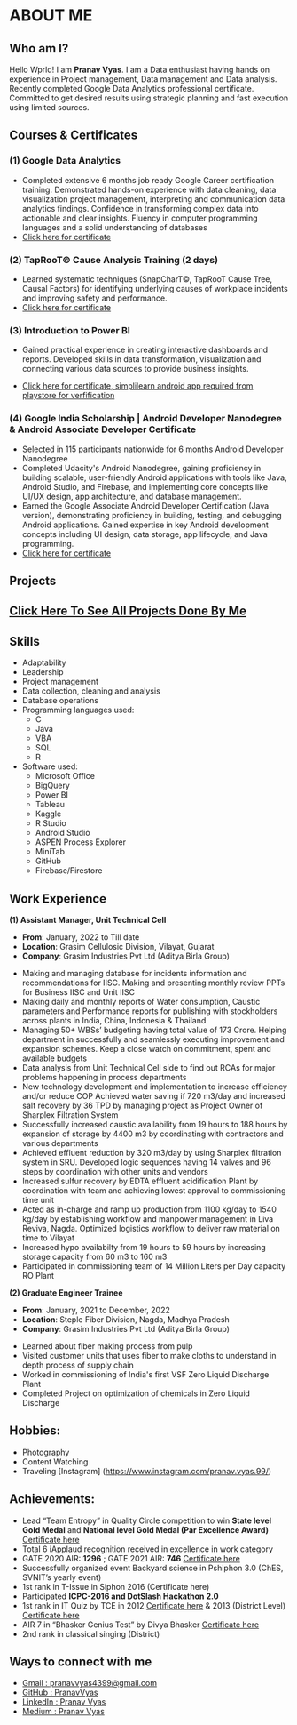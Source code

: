 # ABOUT ME

## Who am I?
Hello Wprld! I am **Pranav Vyas**. I am a Data enthusiast having hands on experience in Project management, Data management and Data analysis. Recently completed Google Data Analytics professional certificate. Committed to get desired results using strategic planning and fast execution using limited sources.

## Courses & Certificates

### (1) Google Data Analytics

- Completed extensive 6 months job ready Google Career certification training. Demonstrated hands-on experience with data cleaning, data visualization project management, interpreting and communication data analytics findings. Confidence in transforming complex data into actionable and clear insights. Fluency in computer programming languages and a solid understanding of databases
- [Click here for certificate](https://coursera.org/share/f5a42af59e5feecfc27a2c0638d9f867)

### (2) TapRooT© Cause Analysis Training (2 days)

- Learned systematic techniques (SnapCharT©, TapRooT Cause Tree, Causal Factors) for identifying underlying causes of workplace incidents and improving safety and performance.
- [Click here for certificate](https://drive.google.com/file/d/1hOd6FAYq9KduJw4qELsoE58Bh-ypJEAv/view?usp=sharing)

### (3) Introduction to Power BI

- Gained practical experience in creating interactive dashboards and reports. Developed skills in data transformation, visualization and connecting various data sources to provide business insights.

- [Click here for certificate, simplilearn android app required from playstore for verfification](https://simpli.app.link/cwRXeBTppNb)

### (4) Google India Scholarship | Android Developer Nanodegree & Android Associate Developer Certificate

- Selected in 115 participants nationwide for 6 months Android Developer Nanodegree
- Completed Udacity's Android Nanodegree, gaining proficiency in building scalable, user-friendly Android applications with tools like Java, Android Studio, and Firebase, and implementing core concepts like UI/UX design, app architecture, and database management.
- Earned the Google Associate Android Developer Certification (Java version), demonstrating proficiency in building, testing, and debugging Android applications. Gained expertise in key Android development concepts including UI design, data storage, app lifecycle, and Java programming.
- [Click here for certificate](www.udacity.com/certificate/e/f4484d4a-6270-11e8-8ed8-23f39765e586)

## Projects
## [Click Here To See All Projects Done By Me](projects.md)

## Skills
- Adaptability
- Leadership
- Project management
- Data collection, cleaning  and analysis
- Database operations
- Programming languages used:
    - C
    - Java
    - VBA
    - SQL
    - R
- Software used: 
    - Microsoft Office
    - BigQuery
    - Power BI
    - Tableau
    - Kaggle
    - R Studio
    - Android Studio
    - ASPEN Process Explorer
    - MiniTab
    - GitHub
    - Firebase/Firestore

## Work Experience

**(1) Assistant Manager, Unit Technical Cell**

* **From**: January, 2022 to Till date
* **Location**: Grasim Cellulosic Division, Vilayat, Gujarat
* **Company**: Grasim Industries Pvt Ltd (Aditya Birla Group)

- Making and managing database for incidents information and recommendations for IISC. Making and presenting monthly review PPTs for Business IISC and Unit IISC
- Making daily and monthly reports of Water consumption, Caustic parameters and Performance reports for publishing with stockholders across plants in India, China, Indonesia & Thailand
- Managing 50+ WBSs’ budgeting having total value of 173 Crore. Helping department in successfully and seamlessly executing improvement and expansion schemes. Keep a close watch on commitment, spent and available budgets
- Data analysis from Unit Technical Cell side to find out RCAs for major problems happening in process departments
- New technology development and implementation to increase efficiency and/or reduce COP
Achieved water saving if 720 m3/day and increased salt recovery by 36 TPD by managing project as Project Owner of Sharplex Filtration System
- Successfully increased caustic availability from 19 hours to 188 hours by expansion of storage by 4400 m3 by coordinating with contractors and various departments
- Achieved effluent reduction by 320 m3/day by using Sharplex filtration system in SRU. Developed logic sequences having 14 valves and 96 steps by coordination with other units and vendors
- Increased sulfur recovery by EDTA effluent acidification Plant by coordination with team and achieving lowest approval to commissioning  time unit
- Acted as in-charge and ramp up production from 1100 kg/day to 1540 kg/day by establishing workflow and manpower management in Liva Reviva,  Nagda. Optimized logistics workflow to deliver raw material on time to Vilayat
- Increased hypo availabilty from 19 hours to 59 hours by increasing storage capacity from 60 m3 to 160 m3
- Participated in commissioning team of 14 Million Liters per Day capacity RO Plant

**(2) Graduate Engineer Trainee**

* **From**: January, 2021 to December, 2022
* **Location**: Steple Fiber Division, Nagda, Madhya Pradesh
* **Company**: Grasim Industries Pvt Ltd (Aditya Birla Group)

- Learned about fiber making process from pulp
- Visited customer units that uses fiber to make cloths to understand in depth process of supply chain
- Worked in commissioning of India's first VSF Zero Liquid Discharge Plant
- Completed Project on optimization of chemicals in Zero Liquid Discharge

## Hobbies:
- Photography
- Content Watching
- Traveling [Instagram] (https://www.instagram.com/pranav.vyas.99/)

## Achievements:
- Lead “Team Entropy” in Quality Circle competition to win **State level Gold Medal** and **National level Gold Medal (Par Excellence Award)** [Certificate here](https://drive.google.com/file/d/1pqpcwVgqoSmpxf5jXdAYJDukUYHGsvsN/view?usp=sharing)
- Total 6 iApplaud recognition received in excellence in work category
- GATE 2020 AIR: **1296** ; GATE 2021 AIR: **746** [Certificate here](https://drive.google.com/file/d/1pdeKT7AEZxlX0ilV52i9CjdZjVD4jUZi/view?usp=sharing)
- Successfully organized event Backyard science in Pshiphon 3.0 (ChES, SVNIT’s yearly event) 
- 1st rank in T-Issue in Siphon 2016 (Certificate here)
- Participated **ICPC-2016 and DotSlash Hackathon 2.0**
- 1st rank in IT Quiz by TCE in 2012 [Certificate here](https://drive.google.com/file/d/1y70hDfwaPj-VRVuLNXboVB0kFKhLCAOM/view?usp=sharing) & 2013 (District Level) [Certificate here](https://drive.google.com/file/d/1JZ50U41WvzKWBd_ahUQMPTDnOFYZx9yD/view?usp=sharing)
- AIR 7 in “Bhasker Genius Test” by Divya Bhasker [Certificate here](https://drive.google.com/file/d/1pharK6QnempBnCiX5xYye-boN-jPdDWO/view?usp=sharing)
- 2nd rank in classical singing (District)

## Ways to connect with me

- [Gmail : pranavvyas4399@gmail.com](https://mail.google.com/mail/?view=cm&fs=1&tf=1&to=pranavvyas4399@gmail.com)
- [GitHub : PranavVyas](https://github.com/PranavVyas)
- [LinkedIn : Pranav Vyas](https://in.linkedin.com/in/pranav-vyas-51bb4a1a8)
- [Medium : Pranav Vyas](https://medium.com/@pranav.vyas.99)

<!-- ## (1) Google Data Analytics Capstone Project

> I started this case study as a Capstone Project of Google Data analytics Proffesional Certificate.

### Overview

- Completed a capstone project for Cyclistic bike-share company, analyzing user data.
- Focused on understanding differences between casual riders and annual members.
- Used SQL, BigQuery, and PowerBI for data cleaning, analysis, and visualization.
- Identified patterns in rider behavior, such as ride times and locations.
- Provided actionable marketing recommendations to increase annual memberships.
- Emphasized data integrity, ensuring that records were error-free after cleaning.
- Final insights aimed at helping the marketing team optimize campaigns and boost conversion rates.

### Screenshots

Here are some of the visuals created for the project: To read about the project [Click here][GDACapstoneArt]

Monthwise Rider types Graph:
![GDACapstoneGraph1](assets/img/GDACapstoneGraph1.jpg)

Weekdaywise Rider types Graph:
![GDACapstoneGraph2](assets/img/GDACapstoneGraph2.jpg)

### Download Links

| Sr No |  Perticular | Detail |
| ------ | ------ | ------ |
| 1 | Project End Date | September, 2024|
| 2 | Status | Completed |
| 3 | Update | Not maintained |
| 4 | Microsoft PPT | [Click here][GDACapstonePPT] |
| 5 | Report PDF | [Click here][GDACapstoneRpt] |
| 6 | Explaination Article | [Click here][GDACapstoneArt] |
| 7 | GitHub Link | [Click here][GDACapstoneGitHub] |

## (2) CCTV Monitering Dashboard

### Background:

- I started this project as a self initiative. I was incharge of CCTV monitering data (There was practise of HODs oberving cctv cameras and seding theirobservations via email to me, I then kept record in local excel file). This became hard to maintain as SHs are also involved later, which increased observer numbers and thus mails.
- So, I created microsoft power app to get details from HODs and SHs
- I have taken feedback from my stackholders (VP-Production, VP-Engineering, DH-Safety, LH-Technical Services) for details required to be filled in form (I had to read every observation and put in different 9 categories, now i have added this in form so manual reading of observation is also avoided)
- After I received enough data, I started with making dashboard in PowerBI. I deveoped dashboard and deployed on company server. This gave us what are most observed violations and helped by creating action plan for reduction

### Overview

- Data collection from section heads and above about observation done through CCTV of unsafe act
- Designed database, identified requirements and created forms for online data collection accessible from Phone or Web browser
- Categorized in 9 different categories and generate recommendations based on observations
- Report format made after discussion of stakeholders and shared on weekly basis
- Made insightful dashboard in PowerBI to see and moniter KPIs

### Screenshots

Here are some of the screen shots of dashboard:

Xoxoxox:
![GDACapstoneGraph1](assets/img/GDACapstoneGraph1.jpg)

XoxoX:
![GDACapstoneGraph2](assets/img/GDACapstoneGraph2.jpg)

### Download Links

| Sr No |  Perticular | Detail |
| ------ | ------ | ------ |
| 1 | Project End Date | Continued since August,2024 |
| 2 | Status | Not completed |
| 3 | Update | Updated as required |
| 4 | GitHub Link | [Click here][CCTVGitHub] |

## (3) Student Companion Android App

> I started this app as a Capstone Project of Udacity's Android Developer Nanodegree, but continoued to develop and add features to it untill 2019. This project is not maintained by me now. Here is description of app:

Student Companion is an app that has many features that are useful for students in school, High School or college.

### Features

- **Attendance Manager**
    - Manages attendance and reminds you to fill attendance, This can be useful to see the regularity of student or in some colleges with minimum attendance criteria.
    - Overall attendace summary can be seen for each subject by going to Overall Attendance Manager
- **Smart attendance**
    - Marks attendance based on geo location of phone, If phone is in the location provided for classes, automatically attendance is marked. 
- **NoteManager** 
    - Notes can be taken easily and later be edited or removed as per convenience by Note Manager. 
- **Market place** 
    - Market place is made through this app to post ads about your old books, vehicles, documents so that other people can use them and both will get the benefit. As there is no payment gateway included with the app user does not need to fill any pieces of information other than phone no to contact.
- **Digital library**
    - This feature ensures that the student has enough material to study if they can not afford books they should use the digital versions.
- **The Notification Manager** 
    - Notification Manager will warn the user if attendance goes lower or if there is an interesting event going on in college!
- **Today's lecture Widget**
    - The widget provided with the app removes the headache of remembering the lectures by providing the lecture of that days right on the home screen. The widget will update at the midnight (around 12:00 AM) so it makes sure that you only see the latest day's timetable and also don't consume battery by frequently updating itself
- **Dark Theme (Available only in Paid Version)**
    - By Enabling the dark mode in the settings page you can use dark mode. Why us there Dark Mode ? Well It saves some battery on AMOLED Screens and main reason is It looks Cool 
- **Timetable & Holidays**
    - It is very easy to see time table of the whole week in the app. Just touch the hamburger menu (3 horizontal lines at top left corner) or swipe from left edge to right to open Navigation menu and than select timetable and you can see the timetable and select the holidays to see the holidays and details about holidays

### Screenshots

| Student Companion |
| ------ |
| ![StudentC1](assets/img/student_comp_1.png) |
| ![StudentC2](assets/img/student_comp_2.png) |
| ![StudentC3](assets/img/student_comp_3.png) |
| ![StudentC4](assets/img/student_comp_4.png) |
| ![StudentC5](assets/img/student_comp_5.png) |

### Details

| Sr No |  Perticular | Detail |
| ------ | ------ | ------ |
| 1 | Project End Date | January, 2019|
| 2 | Status | Completed |
| 3 | Update | Not maintained |
| 4 | GitHub Link | [Click here][SCGitHub] |

## (4) Student Companion Android App (MVVM Based Version)

- Same as "Student Companion Android App" but built from ground up using Room Library and use of ViewModel Library to handle android life cycle data transitions

> This project is not maintained now, This was made as part of learning and development for MVVM architecture

### Details

| Sr No |  Perticular | Detail |
| ------ | ------ | ------ |
| 1 | Project End Date | November, 2019|
| 2 | Status | Completed |
| 3 | Update | Not maintained |
| 4 | GitHub Link | [Click here][SCMVVMGitHub] |

## (5) Movie Mania

> I created this app to learn about Room database and how to use API to fetch data. I created this app while I was learning android development from Udacity. This app is not maintained now. Feel free to checkout the source code and fork it and update it to your liking.

- Movie Mania is an app that is created with purpose of entertainment in mind.
- It provides features like Movie Details, Movie list sorted by popularity, IMDB Rating and New Movies Movie Details contains information like Movie trailer linked directly to YouTube and can be shared directly from the app at any time

### Screenshots

| ![Movie1](assets/img/movie_mania_1.png) | ![Movie2](assets/img/movie_mania_2.png) |
| ------ | ------ |
|![Movie3](assets/img/movie_mania_3.png) | ![Movie4](assets/img/movie_mania_4.png) |

### Details

| Sr No |  Perticular | Detail |
| ------ | ------ | ------ |
| 1 | Project End Date | October, 2018|
| 2 | Status | Completed |
| 3 | Update | Not maintained |
| 4 | GitHub Link | [Click here][MMGitHub] |

### (6) XYZ Reader

> XYZ is a project done under Udacity Nanodegree Projects and redesigned app from the original app given by Udacity in the Nanodegree

- XYZ reader is feed reader app that uses Material Design Guidelines and new material design components for better UX to show very big articles at once in the app.
- The app is optimized by using recycler view to load text, in this way app stays efficient in memory and shows very big articles at once.
- The recycler view does not load all the items at once but recycles the item holders and caches them for further use, in this way the app uses very low memory (compared to normal list view or single text view) to load three articles each being more than 1000 lines from the internet!

### Details

| Sr No |  Perticular | Detail |
| ------ | ------ | ------ |
| 1 | Project End Date | October, 2018|
| 2 | Status | Completed |
| 3 | Update | Not maintained |
| 4 | GitHub Link | [Click here][XYZRGitHub] |

## (7) EasyEdu

> EasyEdu is app made in DotSlash 2.0 hackathon. We were two people team (**Team[0]** - Pranav Vyas, Tirth Patel), I focused on coding and my partner in creating visuals, wireframes etc. We made this app in 26 hours, so this might be looking like unfinished app, but functionally this is working fully

**Problem Statement:** 
- The country has always been striving to get education to the commons in the most lucrative way possible. Educational resources and measures to improve its discourse comes under the category.

**Solution:**
- A platform for University Students to share Documents such as Exam Papers and Study Material.
- Users can Upload/Download Documents shared by Users.
- Users can follow subjects, semesters and branches to receive updates when a new document is uploaded for that subject/semester/branch.
- Users can schedule reminders to downloads documents.

### Screenshots

| ![EasyEdu1](assets/img/easy_edu_1.png) | ![EasyEdu2](assets/img/easy_edu_2.png) |
| ------ | ------ |
|![EasyEdu3](assets/img/easy_edu_3.png) | ![EasyEdu4](assets/img/easy_edu_4.png) |
|![EasyEdu5](assets/img/easy_edu_5.png) | ![EasyEdu6](assets/img/easy_edu_6.png) |

### Details

| Sr No |  Perticular | Detail |
| ------ | ------ | ------ |
| 1 | Project End Date | February , 2019|
| 2 | Status | Completed |
| 3 | Update | Not maintained |
| 4 | GitHub Link | [Click here][EEGitHub] |

## (8) My Cook Book

> My Cook Book is a project done under Udacity Nanodegree Projects. This project is not maitained by me anymore.

- My Cookbook is an android app to demonstrate the extraction of information from JSON file located in cloud and handling of various cases like unavailability of full information
- App also uses the ExoPlayer to buffer and show online video content to user with media controls that can be controlled by the various connected device like earphones, Bluetooth devices etc
- My Cookbook shows off some of the useful features like PIP Mode, Automatically Full Screen while in landscape mode

### Screenshots

| ![Cookbook1](assets/img/my_cookbook_1.png) | ![Cookbook2](assets/img/my_cookbook_2.png) |![Cookbook3](assets/img/my_cookbook_3.png) |
| ------ | ------ | ------ |
| Home Screen | Details Page | Video Page |

![Cookbook4](assets/img/my_cookbook_4.png)

### Details

| Sr No |  Perticular | Detail |
| ------ | ------ | ------ |
| 1 | Project End Date | August, 2018|
| 2 | Status | Completed |
| 3 | Update | Not maintained |
| 4 | GitHub Link | [Click here][MCBGitHub] |

## Other Projects

> Other projects I have developed during Udacity Android Developer nanodegree, College and School time during extra time as a side projects. I have always been curious of something I have learnt that can be used to create something that is useful and unique. so, I always try to create something to implement core concepts I have learnt. After all, when we implement something we learn, we also find some of the unexpected challenges

## (9) Tic Tac Toe for Andoid

### Details

| Sr No |  Perticular | Detail |
| ------ | ------ | ------ |
| 1 | Project End Date | July, 2017|
| 2 | Status | Completed |
| 3 | Update | Not maintained |
| 4 | GitHub Link | [Click here][TTTAndroidGitHub] |

## (10) ProHotspot v2

### Details

| Sr No |  Perticular | Detail |
| ------ | ------ | ------ |
| 1 | Project End Date | 2017 |
| 2 | Status | Completed |
| 3 | Update | Not maintained |
| 4 | GitHub Link | [Click here][PHSV2GitHub] |

## (11) Tic Tac Toe (Java GUI Version)

> This is my first app made in Java GUI for practising and learning concepts. I used GUI elements for making this app

- Tic Tac Toe is a game which is played by two players, which is a very old game and here it is my best try to create the same game in Java language!!

### Screenshots

| <p align="center"><img src="assets/img/tic_tac_toe_java_1.png" alt="TTTJ1"></p> |
| ----- |
| <p align="center"><img src="assets/img/tic_tac_toe_java_2.png" alt="TTTJ2"></p> |
| <p align="center"><img src="assets/img/tic_tac_toe_java_3.png" alt="TTTJ3"></p> |

### Details

| Sr No |  Perticular | Detail |
| ------ | ------ | ------ |
| 1 | Project End Date | 2016 |
| 2 | Status | Completed |
| 3 | Update | Not maintained |
| 4 | GitHub Link | [Click here][TTTJavaGitHub] |

## (12) Tic Tac Toe (C Language Version)

> This is my first every venture to programming and making "app" from coding

- Tic Tac Toe is a game which is played by two players, which is a very old game and here it is my best try to create the same game in Java as well as C language!!

### Screenshots

| Tic Tac Toe (C) |
| ------ |
| ![TTTC1](assets/img/tic_tac_toe_c_3.png) |
| ![TTTC2](assets/img/tic_tac_toe_c_2.png) |
| ![TTTC3](assets/img/tic_tac_toe_c_1.png) |

### Details

| Sr No |  Perticular | Detail |
| ------ | ------ | ------ |
| 1 | Project End Date | 2014 |
| 2 | Status | Completed |
| 3 | Update | Not maintained |
| 4 | GitHub Link | [Click here][TTTCGitHub] |

## (13) PAI

> This app was developed when we did not had computer in our house. We had extra curricular classes as Computer subject in my town in my school. I joined these classes and whenever I am doe with teachers assignment, I worked on this project and some other C projects. Please keep in mind that this is written by me back when Computers were not populer in my town and only my school had 10 computers in our whole town. I was just learning the computer languages. I wanted to have orignal program here so I did not changed anything 

- PAI is written in C language which is basically early database of sentences.
- I have incorporated trial and paid mode in this also, For paid version user can set password which is stored in "base.obb" file and for creating OTP is required which is generated through an algorithm.
- OTPs are stored in OTP.txt file that is generated by program
- Database is stored in "file.obb"
- If value is found it returns values if not found it asks for input answers you want to display and stores inside local file

### Screenshots

| PAI |
| ------ |
| ![PAI1](assets/img/pai_1.png) |
| ![PAI2](assets/img/pai_2.png) |
| ![PAI3](assets/img/pai_3.png) |

### Details

| Sr No |  Perticular | Detail |
| ------ | ------ | ------ |
| 1 | Project End Date | 2014 |
| 2 | Status | Completed |
| 3 | Update | Not maintained |
| 4 | GitHub Link | [Click here][PAIGitHub] |

## (14) PKV website

> If the graphics looks old but this was made by me in Microsoft App, I don't remeber exctely now. But it was in 2013 when I coded this website in my schools computer in computer classes. There are many things written in this website which might be looking childish, Because it was made by a child who used this thing called computer for 3-4 months in intervals. I wanted to keep this as is so nothing is changed.

This is a HTML file, in which programming is done for with IF ELSE.

### Details

| Sr No |  Perticular | Detail |
| ------ | ------ | ------ |
| 1 | Project End Date | 2013 |
| 2 | Status | Completed |
| 3 | Update | Not maintained |
| 4 | GitHub Link | [Click here][PKVGitHub] |

[GDACapstoneDsetOrg]: <https://github.com/PranavVyas/GDACapstone/tree/main/Databases/Original>
[GDACapstoneDsetClnd]: <https://github.com/PranavVyas/GDACapstone/tree/main/Databases/Cleaned>
[GDACapstoneGitHub]: <https://github.com/PranavVyas/GDACapstone>
[GDACapstonePPT]: <https://github.com/PranavVyas/GDACapstone/tree/main/Presentation>
[GDACapstoneRpt]: <https://github.com/PranavVyas/GDACapstone/tree/main/Report>
[GDACapstoneArt]: https://medium.com/@pranav.vyas.99/a-beginners-guide-to-google-data-analytics-capstone-project-how-does-a-bike-share-navigate-speedy-f4a04f701d4a
[MovieManaiaGitHubLink]: <https://github.com/joemccann/dillinger/tree/master/plugins/onedrive/README.md>
[ProfileGithub]: <https://github.com/joemccann/dillinger/tree/master/plugins/onedrive/README.md>
[ProfileLinkedIn]: <https://github.com/joemccann/dillinger/tree/master/plugins/onedrive/README.md>
[ProfileGmail]: <https://github.com/joemccann/dillinger/tree/master/plugins/onedrive/README.md>
[ProfileKaggle]: <https://github.com/joemccann/dillinger/tree/master/plugins/onedrive/README.md>
[ProfileMedium]: <https://github.com/joemccann/dillinger/tree/master/plugins/onedrive/README.md>
[SCGitHub]: <https://github.com/PranavVyas/StudentCompanion>
[SCMVVMGitHub]: <https://github.com/PranavVyas/StudentCompanionMVVM>
[MMGitHub]: <https://github.com/PranavVyas/PopularMovies>
[CCTVGitHub]: <https://github.com/PranavVyas/CCTVDashboard>
[XYZRGitHub]: <https://github.com/PranavVyas/XYZ-Reader>
[MCBGitHub]: <https://github.com/PranavVyas/MyCookBook>
[PAIGitHub]: <https://github.com/PranavVyas/PAI>
[PKVGitHub]: <https://github.com/PranavVyas/PKVWebsite>
[TTTJavaGitHub]: <https://github.com/PranavVyas/TicTacToe_Java>
[TTTCGitHub]: <https://github.com/PranavVyas/Tic-Tac-Toe>
[TTTAndroidGitHub]: <https://github.com/PranavVyas/TIcTacToeForAndroid>
[EEGitHub]: <https://github.com/PranavVyas/DotSlash>
[PHSV2GitHub]: <https://github.com/PranavVyas/DotSlash> -->